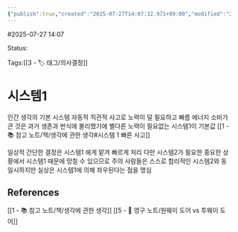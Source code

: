 ```yaml
---
{"publish":true,"created":"2025-07-27T14:07:32.971+09:00","modified":"2025-08-01T00:19:45.524+09:00","cssclasses":""}
---
```


#2025-07-27 14:07

Status: 

Tags:[[3 - 🏷️ 태그/의사결정]]

# 시스템1
인간 생각의 기본 시스템
자동적 직관적 사고로 노력이 덜 필요하고 빠름
에너지 소비가 큰 것은 과거 생존과 번식에 불리했기에 별다른 노력이 필요없는 시스템1이 기본값
[[1 - 📚 참고 노트/책/생각에 관한 생각#시스템 1 빠른 사고]]

일상적 간단한 결정은 시스템1 에게 맡겨 빠르게 처리
다만 시스템2가 필요한 중요한 상황에서 시스템1 때문에 망칠 수 있으므로 주의
사람들은 스스로 합리적인 시스템2와 동일시하지만 실상은 시스템1에 의해 좌우된다는 점을 명심
## References
 [[1 - 📚 참고 노트/책/생각에 관한 생각]]
 [[5 - 💎 영구 노트/원웨이 도어 vs 투웨이 도어]]